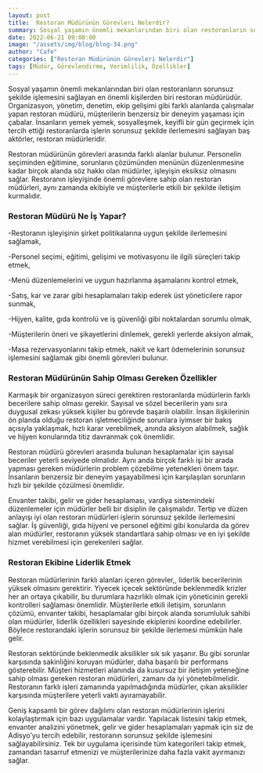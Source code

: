 ```yaml
---
layout: post
title:  Restoran Müdürünün Görevleri Nelerdir?
summary: Sosyal yaşamın önemli mekanlarından biri olan restoranların sorunsuz şekilde işlemesini sağlayan en önemli kişilerden biri restoran müdürüdür
date: 2022-06-21 09:00:00
image: "/assets/img/blog/blog-34.png"
author: "Cafe"
categories: ["Restoran Müdürünün Görevleri Nelerdir"]
tags: [Müdür, Görevlendirme, Verimlilik, Özellikler]
---
```

Sosyal yaşamın önemli mekanlarından biri olan restoranların sorunsuz şekilde işlemesini sağlayan en önemli kişilerden biri restoran müdürüdür. Organizasyon, yönetim, denetim, ekip gelişimi gibi farklı alanlarda çalışmalar yapan restoran müdürü, müşterilerin benzersiz bir deneyim yaşaması için çabalar. İnsanların yemek yemek, sosyalleşmek, keyifli bir gün geçirmek için tercih ettiği restoranlarda işlerin sorunsuz şekilde ilerlemesini sağlayan baş aktörler, restoran müdürleridir.

Restoran müdürünün görevleri arasında farklı alanlar bulunur. Personelin seçiminden eğitimine, sorunların çözümünden menünün düzenlenmesine kadar birçok alanda söz hakkı olan müdürler, işleyişin eksiksiz olmasını sağlar. Restoranın işleyişinde önemli görevlere sahip olan restoran müdürleri, aynı zamanda ekibiyle ve müşterilerle etkili bir şekilde iletişim kurmalıdır.

### Restoran Müdürü Ne İş Yapar?

-Restoranın işleyişinin şirket politikalarına uygun şekilde ilerlemesini sağlamak,

-Personel seçimi, eğitimi, gelişimi ve motivasyonu ile ilgili süreçleri takip etmek,

-Menü düzenlemelerini ve uygun hazırlanma aşamalarını kontrol etmek,

-Satış, kar ve zarar gibi hesaplamaları takip ederek üst yöneticilere rapor sunmak,

-Hijyen, kalite, gıda kontrolü ve iş güvenliği gibi noktalardan sorumlu olmak,

-Müşterilerin öneri ve şikayetlerini dinlemek, gerekli yerlerde aksiyon almak,

-Masa rezervasyonlarını takip etmek, nakit ve kart ödemelerinin sorunsuz işlemesini sağlamak gibi önemli görevleri bulunur.

### Restoran Müdürünün Sahip Olması Gereken Özellikler

Karmaşık bir organizasyon süreci gerektiren restoranlarda müdürlerin farklı becerilere sahip olması gerekir. Sayısal ve sözel becerilerin yanı sıra duygusal zekası yüksek kişiler bu görevde başarılı olabilir. İnsan ilişkilerinin ön planda olduğu restoran işletmeciliğinde sorunlara iyimser bir bakış açısıyla yaklaşmak, hızlı karar verebilmek, anında aksiyon alabilmek, sağlık ve hijyen konularında titiz davranmak çok önemlidir.

Restoran müdürü görevleri arasında bulunan hesaplamalar için sayısal beceriler yeterli seviyede olmalıdır. Aynı anda birçok farklı işi bir arada yapması gereken müdürlerin problem çözebilme yetenekleri önem taşır. İnsanların benzersiz bir deneyim yaşayabilmesi için karşılaşılan sorunların hızlı bir şekilde çözülmesi önemlidir.

Envanter takibi, gelir ve gider hesaplaması, vardiya sistemindeki düzenlemeler için müdürler belli bir disiplin ile çalışmalıdır. Tertip ve düzen anlayışı iyi olan restoran müdürleri işlerin sorunsuz şekilde ilerlemesini sağlar. İş güvenliği, gıda hijyeni ve personel eğitimi gibi konularda da görev alan müdürler, restoranın yüksek standartlara sahip olması ve en iyi şekilde hizmet verebilmesi için gerekenleri sağlar.

### Restoran Ekibine Liderlik Etmek

Restoran müdürlerinin farklı alanları içeren görevler,, liderlik becerilerinin yüksek olmasını gerektirir. Yiyecek içecek sektöründe beklenmedik krizler her an ortaya çıkabilir, bu durumlara hazırlıklı olmak için yöneticinin gerekli kontrolleri sağlaması önemlidir. Müşterilerle etkili iletişim, sorunların çözümü, envanter takibi, hesaplamalar gibi birçok alanda sorumluluk sahibi olan müdürler, liderlik özellikleri sayesinde ekiplerini koordine edebilirler. Böylece restorandaki işlerin sorunsuz bir şekilde ilerlemesi mümkün hale gelir.

Restoran sektöründe beklenmedik aksilikler sık sık yaşanır. Bu gibi sorunlar karşısında sakinliğini koruyan müdürler, daha başarılı bir performans gösterebilir. Müşteri hizmetleri alanında da kusursuz bir iletişim yeteneğine sahip olması gereken restoran müdürleri, zamanı da iyi yönetebilmelidir. Restoranın farklı işleri zamanında yapılmadığında müdürler, çıkan aksilikler karşısında müşterilere yeterli vakti ayıramayabilir.

Geniş kapsamlı bir görev dağılımı olan restoran müdürlerinin işlerini kolaylaştırmak için bazı uygulamalar vardır. Yapılacak listesini takip etmek, envanter analizini yönetmek, gelir ve gider hesaplamaları yapmak için siz de Adisyo’yu tercih edebilir, restoranın sorunsuz şekilde işlemesini sağlayabilirsiniz. Tek bir uygulama içerisinde tüm kategorileri takip etmek, zamandan tasarruf etmenizi ve müşterilerinize daha fazla vakit ayırmanızı sağlar.









